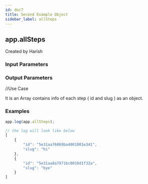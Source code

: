 ```yaml
---
id: doc7
title: Second Example Object
sidebar_label: allSteps
---
```


## app.allSteps

Created by Harish

### Input Parameters

### Output Parameters

//Use Case

It is an Array contains info of each step ( id and slug ) as an object. 

### Examples

```javascript
app.log(app.allSteps);

// the log will look like below
[
    {
        "id": "5e31aa76069ba4001001e341",
        "slug": "hi"
    },
    {
        "id": "5e31aa8a7971bc0010d1f32a",
        "slug": "bye"
    }
]
```
